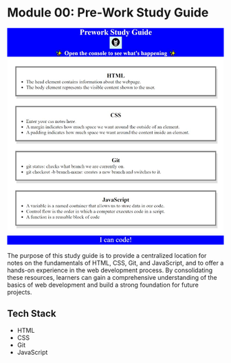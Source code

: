 # Module 00: Pre-Work Study Guide

![Site Screenshot](../public/m00_prework_study_guide.jpg)

The purpose of this study guide is to provide a centralized location for notes on the fundamentals of HTML, CSS, Git, and JavaScript, and to offer a hands-on experience in the web development process. By consolidating these resources, learners can gain a comprehensive understanding of the basics of web development and build a strong foundation for future projects.

## Tech Stack
- HTML
- CSS
- Git
- JavaScript